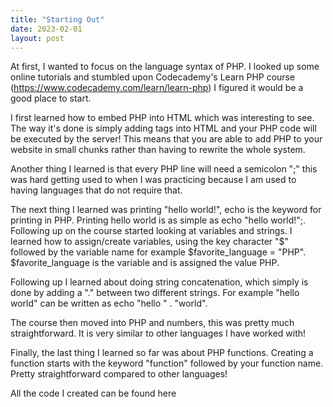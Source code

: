 ```yaml
---
title: "Starting Out"
date: 2023-02-01
layout: post
---
```


At first, I wanted to focus on the language syntax of PHP. I looked up some online tutorials and stumbled upon Codecademy's Learn PHP course (https://www.codecademy.com/learn/learn-php) I figured it would be a good place to start.

I first learned how to embed PHP into HTML which was interesting to see. The way it's done is simply adding <?php ?> tags into HTML and your PHP code will be executed by the server! This means that you are able to add PHP to your website in small chunks rather than having to rewrite the whole system.

Another thing I learned is that every PHP line will need a semicolon ";" this was hard getting used to when I was practicing because I am used to having languages that do not require that.

The next thing I learned was printing "hello world!", echo is the keyword for printing in PHP. Printing hello world is as simple as echo "hello world!";. Following up on the course started looking at variables and strings. I learned how to assign/create variables, using the key character "$" followed by the variable name for example $favorite_language = "PHP". $favorite_language is the variable and is assigned the value PHP.

Following up I learned about doing string concatenation, which simply is done by adding a "." between two different strings. For example "hello world" can be written as echo "hello " . "world".

The course then moved into PHP and numbers, this was pretty much straightforward. It is very similar to other languages I have worked with!

Finally, the last thing I learned so far was about PHP functions. Creating a function starts with the keyword "function" followed by your function name. Pretty straightforward compared to other languages!

All the code I created can be found here
